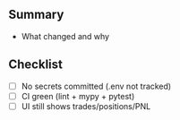 ## Summary
- What changed and why

## Checklist
- [ ] No secrets committed (.env not tracked)
- [ ] CI green (lint + mypy + pytest)
- [ ] UI still shows trades/positions/PNL
